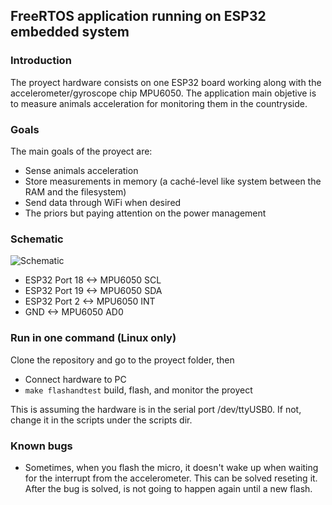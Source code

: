 ## FreeRTOS application running on ESP32 embedded system

### Introduction
The proyect hardware consists on one ESP32 board working along with the accelerometer/gyroscope chip MPU6050. The application main objetive is to measure animals acceleration for monitoring them in the countryside.

### Goals
The main goals of the proyect are:

 * Sense animals acceleration
 * Store measurements in memory (a caché-level like system between the RAM and the filesystem)
 * Send data through WiFi when desired
 * The priors but paying attention on the power management 

### Schematic 
![Schematic](https://github.com/sarquis88/final-concurrente/blob/master/schematic.png)
 * ESP32 Port 18 <-> MPU6050 SCL
 * ESP32 Port 19 <-> MPU6050 SDA
 * ESP32 Port 2  <-> MPU6050 INT
 * GND           <-> MPU6050 AD0

### Run in one command (Linux only)
Clone the repository and go to the proyect folder, then

 * Connect hardware to PC
 * ```make flashandtest``` build, flash, and monitor the proyect
 
This is assuming the hardware is in the serial port /dev/ttyUSB0. If not, change it in the scripts under the scripts dir.

### Known bugs
 * Sometimes, when you flash the micro, it doesn't wake up when waiting for the interrupt from the accelerometer. This can be solved reseting it. After the bug is solved, is not going to happen again until a new flash.

